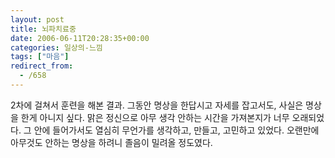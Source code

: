 ```yaml
---
layout: post
title: 뇌파치료중
date: 2006-06-11T20:28:35+00:00
categories: 일상의-느낌
tags: ["마음"]
redirect_from:
  - /658
---
```


2차에 걸쳐서 훈련을 해본 결과. 그동안 명상을 한답시고 자세를 잡고서도, 사실은 명상을 한게 아니지 싶다. 맑은 정신으로 아무 생각 안하는 시간을 가져본지가 너무 오래되었다. 그 안에 들어가서도 열심히 무언가를 생각하고, 만들고, 고민하고 있었다. 오랜만에 아무것도 안하는 명상을 하려니 졸음이 밀려올 정도였다.


